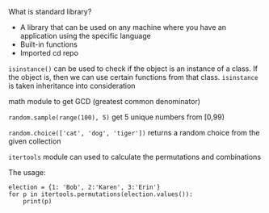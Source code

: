 What is standard library?

- A library that can be used on any machine where you have an application using the specific language
- Built-in functions
- Imported cd repo  

`isinstance()` can be used to check if the object is an instance of a class. If the object is, then we can use certain functions from that class. `isinstance` is taken inheritance into consideration

math module to get GCD (greatest common denominator)

`random.sample(range(100), 5)` get 5 unique numbers from [0,99)

`random.choice(['cat', 'dog', 'tiger'])` returns a random choice from the given collection

`itertools` module can used to calculate the permutations and combinations

The usage:
```
election = {1: 'Bob', 2:'Karen', 3:'Erin'}
for p in itertools.permutations(election.values()):
    print(p)
```